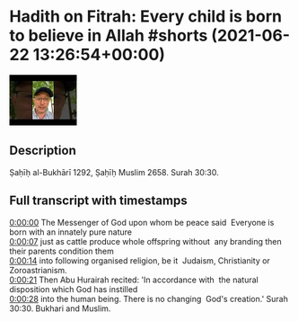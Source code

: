 # Hadith on Fitrah: Every child is born to believe in Allah #shorts (2021-06-22 13:26:54+00:00)

![alt Hadith on Fitrah: Every child is born to believe in Allah #shorts](RQ7YDB1pKTE.jpg "Hadith on Fitrah: Every child is born to believe in Allah #shorts")

## Description

Ṣaḥīḥ al-Bukhārī 1292, Ṣaḥīḥ Muslim 2658.
Surah 30:30.



## Full transcript with timestamps

[0:00:00](https://youtu.be/RQ7YDB1pKTE?t=0) The Messenger of God upon whom be peace said 
Everyone is born with an innately pure nature    
[0:00:07](https://youtu.be/RQ7YDB1pKTE?t=7) just as cattle produce whole offspring without 
any branding then their parents condition them    
[0:00:14](https://youtu.be/RQ7YDB1pKTE?t=14) into following organised religion, be it 
Judaism, Christianity or Zoroastrianism.    
[0:00:21](https://youtu.be/RQ7YDB1pKTE?t=21) Then Abu Hurairah recited: 'In accordance with 
the natural disposition which God has instilled    
[0:00:28](https://youtu.be/RQ7YDB1pKTE?t=28) into the human being. There is no changing 
God's creation.' Surah 30:30. Bukhari and Muslim.  
